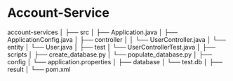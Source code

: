 # Account-Service

account-services
│
├── src
│   ├── Application.java
│   ├── ApplicationConfig.java
│   ├── controller
│   │   └── UserController.java
│   └── entity
│       └── User.java
│
├── test
│   └── UserControllerTest.java
│
├── scripts
│   ├── create_database.py
│   └── populate_database.py
│
├── config
│   └── application.properties
│
├── database
│   └── test.db
│
├── result
│
└── pom.xml

